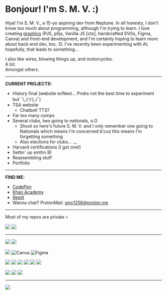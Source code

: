 # Bonjour! I'm S. M. V. :)

Hiya! I'm S. M. V., a 15-yo aspiring dev from Neptune. In all honesty, I don't know too much about programming, although I'm trying to learn. I love creating [graphics](https://www.khanacademy.org/profile/MildlyAwkward/projects) (PJS, p5js, Vanilla JS [ctx], handcrafted SVGs, Figma, Canva) and front-end development, and I'm certainly hoping to learn more about back-end dev, too, :D. I've recently been experimenting with AI; hopefully, that leads to something...

I also like wires, blowing things up, and motorcycles. 
<br>A lot. 
<br>Amongst others.

---

**CURRENT PROJECTS:** 
<br>
- History final (website w/Next... Probs not the best time to experiment but ¯\\\_(ツ)\_/¯)
- TSA website
    - Chatbot! TTS?
- Far too many comps
- Several clubs, two going to nationals, o.O
    - Shoot so here's future S. M. V. and I only remember one going to Nationals which means I'm concerned b'cuz this means I'm forgetting something
    - Also elections for clubs... ._.
- Harvard certifications [I got one!]
- Settin' up smthn B)
- Reassembling stuff
- Portfolio

---

**FIND ME:**
<br>
- [CodePen](https://codepen.io/vanilla5767)
- [Khan Academy](https://www.khanacademy.org/)
- [Replit](https://replit.com/@SMVthe1st)
- Wanna chat? ProtonMail: smv1256@proton.me

---

Most of my repos are private :skull:

![](https://github-profile-summary-cards.vercel.app/api/cards/profile-details?username=SMVthe1st&theme=github_dark)
![](https://github-readme-stats.vercel.app/api/top-langs/?username=SMVthe1st&theme=github_dark)

---

![](https://img.shields.io/badge/altium%20designer-A5915F?style=for-the-badge&logo=altium%20designer&logoColor=white)
![](https://img.shields.io/badge/Salesforce-00A1E0?style=for-the-badge&logo=Salesforce&logoColor=white)

![](https://img.shields.io/badge/blender-%23F5792A.svg?style=for-the-badge&logo=blender&logoColor=white)
![Canva](https://img.shields.io/badge/Canva-%2300C4CC.svg?style=for-the-badge&logo=Canva&logoColor=white)
![Figma](https://img.shields.io/badge/figma-%23F24E1E.svg?style=for-the-badge&logo=figma&logoColor=white)

![](https://img.shields.io/badge/CSS3-1572B6?style=for-the-badge&logo=css3&logoColor=white)
![](https://img.shields.io/badge/HTML5-E34F26?style=for-the-badge&logo=html5&logoColor=white)
![](https://img.shields.io/badge/JavaScript-323330?style=for-the-badge&logo=javascript&logoColor=F7DF1E)
![](https://img.shields.io/badge/Python-FFD43B?style=for-the-badge&logo=python&logoColor=blue)
![](https://img.shields.io/badge/p5%20js-ED225D?style=for-the-badge&logo=p5dotjs&logoColor=white)
![](https://img.shields.io/badge/node.js-6DA55F?style=for-the-badge&logo=node.js&logoColor=white)

![](https://img.shields.io/badge/Codepen-000000?style=for-the-badge&logo=codepen&logoColor=white)
![](https://img.shields.io/badge/GitHub-100000?style=for-the-badge&logo=github&logoColor=white)
![](https://img.shields.io/badge/Replit-DD1200?style=for-the-badge&logo=Replit&logoColor=white)

---

![](https://komarev.com/ghpvc/?username=SMVthe1st&color=blue&label=Profile+Visits)
